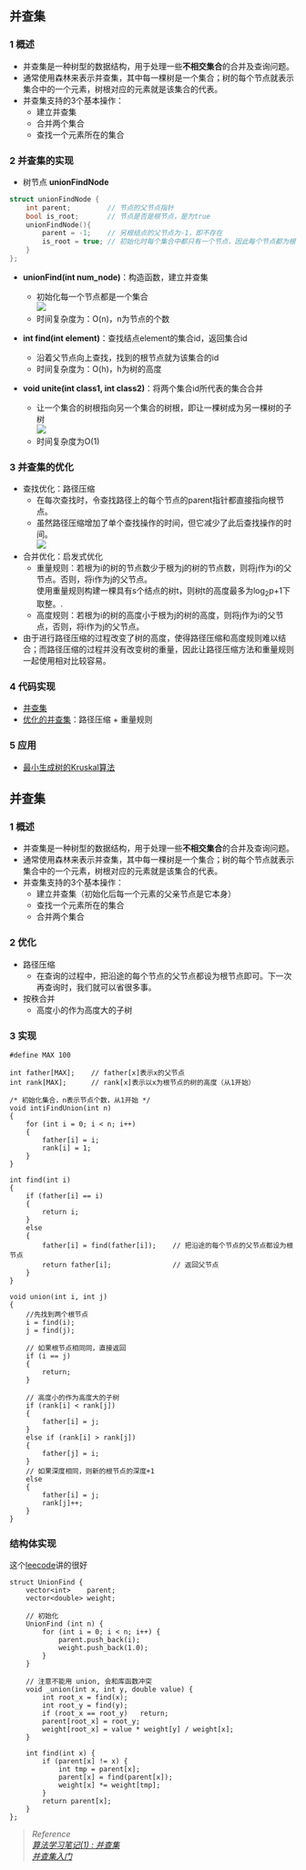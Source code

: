 ## 并查集
### 1 概述
 - 并查集是一种树型的数据结构，用于处理一些**不相交集合**的合并及查询问题。
 - 通常使用森林来表示并查集，其中每一棵树是一个集合；树的每个节点就表示集合中的一个元素，树根对应的元素就是该集合的代表。
 - 并查集支持的3个基本操作：
   - 建立并查集
   - 合并两个集合
   - 查找一个元素所在的集合

### 2 并查集的实现
 - 树节点 **unionFindNode**
```C++
struct unionFindNode {
    int parent;         // 节点的父节点指针
    bool is_root;       // 节点是否是根节点，是为true
    unionFindNode(){
        parent = -1;    // 另根结点的父节点为-1，即不存在
        is_root = true; // 初始化时每个集合中都只有一个节点，因此每个节点都为根节点
    }
};
```
 - **unionFind(int num_node)**：构造函数，建立并查集
   - 初始化每一个节点都是一个集合<br />
   ![](./unionFind.png)
   - 时间复杂度为：O(n)，n为节点的个数
 
 - **int find(int element)**：查找结点element的集合id，返回集合id
   - 沿着父节点向上查找，找到的根节点就为该集合的id
   - 时间复杂度为：O(h)，h为树的高度

 - **void unite(int class1, int class2)**：将两个集合id所代表的集合合并
   - 让一个集合的树根指向另一个集合的树根，即让一棵树成为另一棵树的子树<br />
   ![](./union.png)
   - 时间复杂度为O(1)

### 3 并查集的优化
 - 查找优化：路径压缩
   - 在每次查找时，令查找路径上的每个节点的parent指针都直接指向根节点。
   - 虽然路径压缩增加了单个查找操作的时间，但它减少了此后查找操作的时间。<br>
 ![](./find.png)
 - 合并优化：启发式优化
   - 重量规则：若根为i的树的节点数少于根为j的树的节点数，则将j作为i的父节点。否则，将i作为j的父节点。<br/>使用重量规则构建一棵具有s个结点的树t，则树t的高度最多为log<sub>2</sub>p+1下取整。.
   - 高度规则：若根为i的树的高度小于根为j的树的高度，则将j作为i的父节点，否则，将i作为j的父节点。
 - 由于进行路径压缩的过程改变了树的高度，使得路径压缩和高度规则难以结合；而路径压缩的过程并没有改变树的重量，因此让路径压缩方法和重量规则一起使用相对比较容易。

### 4 代码实现
 - [并查集](./unionFind.h)
 - [优化的并查集](./optimizeUnionFind.h)：路径压缩 + 重量规则

### 5 应用
 - [最小生成树的Kruskal算法]()


## 并查集
### 1 概述
 - 并查集是一种树型的数据结构，用于处理一些**不相交集合**的合并及查询问题。
 - 通常使用森林来表示并查集，其中每一棵树是一个集合；树的每个节点就表示集合中的一个元素，树根对应的元素就是该集合的代表。
 - 并查集支持的3个基本操作：
   - 建立并查集（初始化后每一个元素的父亲节点是它本身）
   - 查找一个元素所在的集合
   - 合并两个集合

### 2 优化
- 路径压缩
   - 在查询的过程中，把沿途的每个节点的父节点都设为根节点即可。下一次再查询时，我们就可以省很多事。
- 按秩合并
   - 高度小的作为高度大的子树

### 3 实现
```
#define MAX 100

int father[MAX];    // father[x]表示x的父节点
int rank[MAX];      // rank[x]表示以x为根节点的树的高度（从1开始）

/* 初始化集合，n表示节点个数，从1开始 */
void intiFindUnion(int n)
{
    for (int i = 0; i < n; i++)
    {
        father[i] = i;
        rank[i] = 1;
    }
}

int find(int i)
{
    if (father[i] == i)
    {
        return i;
    }
    else
    {
        father[i] = find(father[i]);    // 把沿途的每个节点的父节点都设为根节点
        return father[i];               // 返回父节点
    }
}

void union(int i, int j)
{
    //先找到两个根节点
    i = find(i);
    j = find(j);

    // 如果根节点相同同，直接返回
    if (i == j)
    {
        return;
    }

    // 高度小的作为高度大的子树
    if (rank[i] < rank[j])
    {
        father[i] = j;
    }
    else if (rank[i] > rank[j])
    {
        father[j] = i;
    }
    // 如果深度相同，则新的根节点的深度+1
    else
    {
        father[i] = j;
        rank[j]++;
    }
}

```
### 结构体实现

这个[leecode](https://leetcode-cn.com/problems/evaluate-division/solution/399-chu-fa-qiu-zhi-nan-du-zhong-deng-286-w45d/)讲的很好
```
struct UnionFind {
    vector<int>    parent;
    vector<double> weight;

    // 初始化
    UnionFind (int n) {
        for (int i = 0; i < n; i++) {
            parent.push_back(i);
            weight.push_back(1.0);
        }
    }

    // 注意不能用 union, 会和库函数冲突
    void _union(int x, int y, double value) {
        int root_x = find(x);
        int root_y = find(y);
        if (root_x == root_y)   return;
        parent[root_x] = root_y;
        weight[root_x] = value * weight[y] / weight[x];
    }

    int find(int x) {
        if (parent[x] != x) {
            int tmp = parent[x];
            parent[x] = find(parent[x]);
            weight[x] *= weight[tmp];
        }
        return parent[x];
    }
};
```

> *Reference*  
> [*算法学习笔记(1) : 并查集*](https://zhuanlan.zhihu.com/p/93647900)  
> [*并查集入门*](https://www.cnblogs.com/PegasusWang/archive/2013/04/20/3031819.html)

